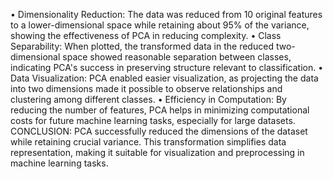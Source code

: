 • Dimensionality Reduction: The data was reduced from 10 
original features to a lower-dimensional space while retaining 
about 95% of the variance, showing the effectiveness of PCA in 
reducing complexity. 
• Class Separability: When plotted, the transformed data in the 
reduced two-dimensional space showed reasonable separation 
between classes, indicating PCA's success in preserving 
structure relevant to classification. 
• Data Visualization: PCA enabled easier visualization, as 
projecting the data into two dimensions made it possible to 
observe relationships and clustering among different classes. 
• Efficiency in Computation: By reducing the number of features, 
PCA helps in minimizing computational costs for future machine 
learning tasks, especially for large datasets. 
CONCLUSION: 
PCA successfully reduced the dimensions of the dataset while 
retaining crucial variance. This transformation simplifies data 
representation, making it suitable for visualization and preprocessing 
in machine learning tasks. 
